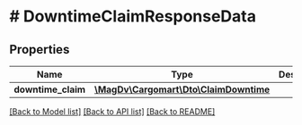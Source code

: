 # # DowntimeClaimResponseData

## Properties

Name | Type | Description | Notes
------------ | ------------- | ------------- | -------------
**downtime_claim** | [**\MagDv\Cargomart\Dto\ClaimDowntime**](ClaimDowntime.md) |  |

[[Back to Model list]](../../README.md#models) [[Back to API list]](../../README.md#endpoints) [[Back to README]](../../README.md)
